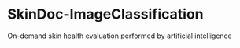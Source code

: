 # SkinDoc-ImageClassification
On-demand skin health evaluation performed by artificial intelligence
